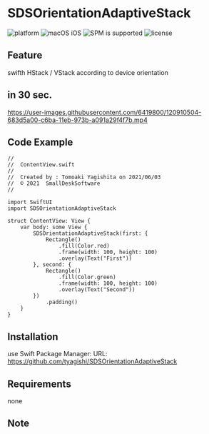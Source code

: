 # SDSOrientationAdaptiveStack


![platform](https://img.shields.io/badge/Platform-iOS-lightgrey)
![macOS iOS](https://img.shields.io/badge/platform-iOS_macOS-lightgrey)
![SPM is supported](https://img.shields.io/badge/SPM-Supported-orange)
![license](https://img.shields.io/badge/license-MIT-lightgrey)

<!--
comment
-->

## Feature

swifth HStack / VStack according to device orientation

## in 30 sec.
https://user-images.githubusercontent.com/6419800/120910504-683d5a00-c6ba-11eb-973b-a091a29f4f7b.mp4

## Code Example
```
//
//  ContentView.swift
//
//  Created by : Tomoaki Yagishita on 2021/06/03
//  © 2021  SmallDeskSoftware
//

import SwiftUI
import SDSOrientationAdaptiveStack

struct ContentView: View {
    var body: some View {
        SDSOrientationAdaptiveStack(first: {
            Rectangle()
                .fill(Color.red)
                .frame(width: 100, height: 100)
                .overlay(Text("First"))
        }, second: {
            Rectangle()
                .fill(Color.green)
                .frame(width: 100, height: 100)
                .overlay(Text("Second"))
        })
            .padding()
    }
}
```

## Installation
use Swift Package Manager: URL: https://github.com/tyagishi/SDSOrientationAdaptiveStack

## Requirements
none

## Note

